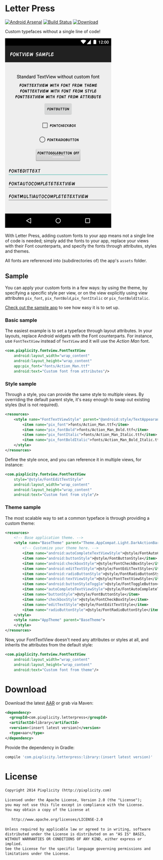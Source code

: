 Letter Press
==============
[![Android Arsenal](https://img.shields.io/badge/Android%20Arsenal-Letter%20Press-brightgreen.svg?style=flat)](http://android-arsenal.com/details/1/2120)
[![Build Status](https://travis-ci.org/Pixplicity/letterpress.svg)](https://travis-ci.org/Pixplicity/letterpress)
[![Download](https://api.bintray.com/packages/pixplicity/android/letterpress/images/download.svg) ](https://bintray.com/pixplicity/android/letterpress/_latestVersion)

Custom typefaces without a single line of code!

<img src="https://raw.githubusercontent.com/Pixplicity/letterpress/master/raw/sample.png" width="350px"/>

With Letter Press, adding custom fonts to your app means not a single line of code is needed; simply add the fonts to your app, replace your views with their Font counterparts, and specify the fonts through attributes, styles and themes.

All fonts are referenced into (subdirectories of) the app's `assets` folder.

## Sample

You can apply your custom fonts in a few ways: by using the theme, by specifying a specific style per view, or on the view explicitly using view attributes `pix_font`, `pix_fontBold`,`pix_fontItalic` or `pix_fontBoldItalic`.

[Check out the sample app](https://github.com/Pixplicity/letterpress/tree/master/app) to see how easy it is to set up.

### Basic sample

The easiest example is to set a typeface through layout attributes. In your layouts, replace Android widgets with the Font counterparts. For instance, use `FontTextView` instead of `TextView` and it will use the *Action Man* font.

```XML
<com.pixplicity.fontview.FontTextView
    android:layout_width="wrap_content"
    android:layout_height="wrap_content"
    app:pix_font="fonts/Action_Man.ttf"
    android:text="Custom font from attributes"/>
```

### Style sample

Through a style, you can provide the same style to multiple views. By overriding the default parent style, it's easy enough to swap out existing styles (but is not required).

```XML
<resources>
    <style name="FontTextViewStyle" parent="@android:style/TextAppearance.Widget.TextView">
        <item name="pix_font">fonts/Action_Man.ttf</item>
        <item name="pix_fontBold">fonts/Action_Man_Bold.ttf</item>
        <item name="pix_fontItalic">fonts/Action_Man_Italic.ttf</item>
        <item name="pix_fontBoldItalic">fonts/Action_Man_Bold_Italic.ttf</item>
    </style>
</resources>
```

Define the style once, and you can reference it in multiple views, for instance:

```XML
<com.pixplicity.fontview.FontTextView
    style="@style/FontEditTextStyle"
    android:layout_width="wrap_content"
    android:layout_height="wrap_content"
    android:text="Custom font from style"/>
```

### Theme sample

The most scalable way to set a common typeface is through providing a custom theme:

```XML
<resources>
    <!-- Base application theme. -->
    <style name="BaseTheme" parent="Theme.AppCompat.Light.DarkActionBar">
        <!-- Customize your theme here. -->
        <item name="android:autoCompleteTextViewStyle">@style/FontAutoCompleteTextViewStyle</item>
        <item name="android:buttonStyle">@style/FontButtonStyle</item>
        <item name="android:checkboxStyle">@style/FontCheckBoxStyle</item>
        <item name="android:editTextStyle">@style/FontEditTextStyle</item>
        <item name="android:radioButtonStyle">@style/FontRadioButtonStyle</item>
        <item name="android:textViewStyle">@style/FontTextViewStyle</item>
        <item name="android:buttonStyleToggle">@style/FontToggleButton</item>
        <item name="autoCompleteTextViewStyle">@style/FontAutoCompleteTextViewStyle</item>
        <item name="buttonStyle">@style/FontButtonStyle</item>
        <item name="checkboxStyle">@style/FontCheckBoxStyle</item>
        <item name="editTextStyle">@style/FontEditTextStyle</item>
        <item name="radioButtonStyle">@style/FontRadioButtonStyle</item>
    </style>
    <style name="AppTheme" parent="BaseTheme">
    </style>
</resources>
```

Now, your FontTextView doesn't need any attributes or styles at all, and inherits the attributes from the default style:

```XML
<com.pixplicity.fontview.FontTextView
    android:layout_width="wrap_content"
    android:layout_height="wrap_content"
    android:text="Custom font from theme"/>
```

# Download

Download the latest [AAR](https://bintray.com/pixplicity/android/letterpress) or grab via Maven:

```XML
<dependency>
  <groupId>com.pixplicity.letterpress</groupId>
  <artifactId>library</artifactId>
  <version>(insert latest version)</version>
  <type>aar</type>
</dependency>
```

Provide the dependency in Gradle:
```Groovy
compile 'com.pixplicity.letterpress:library:(insert latest version)'
```

# License
```
Copyright 2014 Pixplicity (http://pixplicity.com)

Licensed under the Apache License, Version 2.0 (the "License");
you may not use this file except in compliance with the License.
You may obtain a copy of the License at

   http://www.apache.org/licenses/LICENSE-2.0

Unless required by applicable law or agreed to in writing, software
distributed under the License is distributed on an "AS IS" BASIS,
WITHOUT WARRANTIES OR CONDITIONS OF ANY KIND, either express or implied.
See the License for the specific language governing permissions and
limitations under the License.
```
